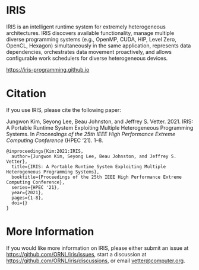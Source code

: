 # IRIS

IRIS is an intelligent runtime system for extremely heterogeneous architectures. IRIS discovers available functionality, manage multiple diverse programming
systems (e.g., OpenMP, CUDA, HIP, Level Zero, OpenCL, Hexagon) simultaneously in the same application, represents data dependencies, orchestrates data movement proactively, and allows configurable work schedulers for diverse heterogeneous devices.

https://iris-programming.github.io

# Citation

If you use IRIS, please cite the following paper:

Jungwon Kim, Seyong Lee, Beau Johnston, and Jeffrey S. Vetter. 2021. IRIS: A Portable Runtime System Exploiting Multiple Heterogeneous Programming Systems. In *Proceedings of the 25th IEEE High Performance Extreme Computing Conference* (HPEC ‘21). 1–8.

```
@inproceedings{Kim:2021:IRIS,
  author={Jungwon Kim, Seyong Lee, Beau Johnston, and Jeffrey S. Vetter},
  title={IRIS: A Portable Runtime System Exploiting Multiple Heterogeneous Programming Systems},
  booktitle={Proceedings of the 25th IEEE High Performance Extreme Computing Conference},
  series={HPEC '21},
  year={2021},
  pages={1-8},
  doi={}
}
```
# More Information

If you would like more information on IRIS, please either submit an issue at https://github.com/ORNL/iris/issues, start a discussion at https://github.com/ORNL/iris/discussions, or email vetter@computer.org. 
